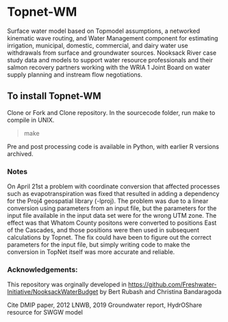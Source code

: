 # Topnet-WM
Surface water model based on Topmodel assumptions, a networked kinematic wave routing, and Water Management component for estimating irrigation, municipal, domestic, commercial, and dairy water use withdrawals from surface and groundwater sources. 
Nooksack River case study data and models to support water resource professionals and their salmon recovery partners working with the WRIA 1 Joint Board on water supply planning and instream flow negotiations.

## To install Topnet-WM 
Clone or Fork and Clone repository.  In the sourcecode folder, run make to compile in UNIX.

> make

Pre and post processing code is available in Python, with earlier R versions archived. 

### Notes
On April 21st a problem with coordinate conversion that affected processes such as evapotranspiration was fixed that resulted in adding a dependency for the Proj4 geospatial library (-lproj). The problem was due to a linear conversion using parameters from an input file, but the parameters for the input file available in the input data set were for the wrong UTM zone. The effect was that Whatom County positons were converted to positions East of the Cascades, and those positions were then used in subsequent calculations by Topnet.
The fix could have been to figure out the correct parameters for the input file, but simply writing code to make the conversion in TopNet itself was more accurate and reliable.

### Acknowledgements:
This repository was orginally developed in https://github.com/Freshwater-Initiative/NooksackWaterBudget 
by Bert Rubash and Christina Bandaragoda

Cite DMIP paper, 2012 LNWB, 2019 Groundwater report, HydrOShare resource for SWGW model 
